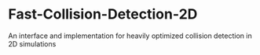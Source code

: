 # Fast-Collision-Detection-2D
An interface  and implementation for heavily optimized collision detection in 2D simulations
